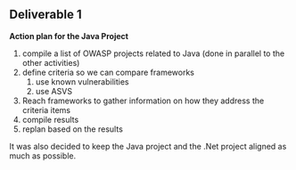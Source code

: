 ## **Deliverable 1**

**Action plan for the Java Project**

1.  compile a list of OWASP projects related to Java (done in parallel
    to the other activities)
2.  define criteria so we can compare frameworks
    1.  use known vulnerabilities
    2.  use ASVS
3.  Reach frameworks to gather information on how they address the
    criteria items
4.  compile results
5.  replan based on the results

It was also decided to keep the Java project and the .Net project
aligned as much as possible.